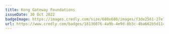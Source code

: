 ```yaml
---
title: Kong Gateway Foundations
issueDate: 30 Oct 2022
badgeImage: https://images.credly.com/size/680x680/images/f3de2561-27e7-4b48-a2c1-223f821318f2/image.png
url: https://www.credly.com/badges/18136076-4a9b-4e9d-8b3c-4ba662b5d114
---
```

